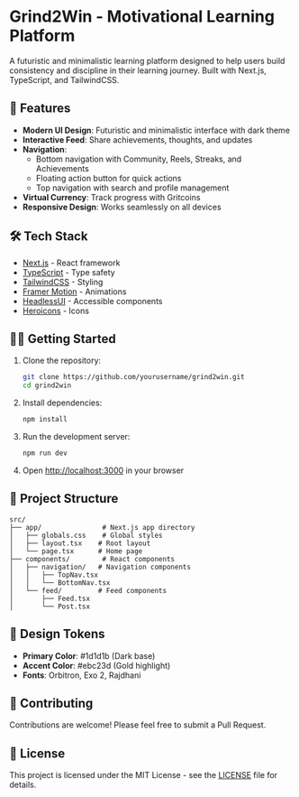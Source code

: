 # Grind2Win - Motivational Learning Platform

A futuristic and minimalistic learning platform designed to help users build consistency and discipline in their learning journey. Built with Next.js, TypeScript, and TailwindCSS.

## 🚀 Features

- **Modern UI Design**: Futuristic and minimalistic interface with dark theme
- **Interactive Feed**: Share achievements, thoughts, and updates
- **Navigation**:
  - Bottom navigation with Community, Reels, Streaks, and Achievements
  - Floating action button for quick actions
  - Top navigation with search and profile management
- **Virtual Currency**: Track progress with Gritcoins
- **Responsive Design**: Works seamlessly on all devices

## 🛠️ Tech Stack

- [Next.js](https://nextjs.org/) - React framework
- [TypeScript](https://www.typescriptlang.org/) - Type safety
- [TailwindCSS](https://tailwindcss.com/) - Styling
- [Framer Motion](https://www.framer.com/motion/) - Animations
- [HeadlessUI](https://headlessui.com/) - Accessible components
- [Heroicons](https://heroicons.com/) - Icons

## 🏃‍♂️ Getting Started

1. Clone the repository:
   ```bash
   git clone https://github.com/yourusername/grind2win.git
   cd grind2win
   ```

2. Install dependencies:
   ```bash
   npm install
   ```

3. Run the development server:
   ```bash
   npm run dev
   ```

4. Open [http://localhost:3000](http://localhost:3000) in your browser

## 📁 Project Structure

```
src/
├── app/               # Next.js app directory
│   ├── globals.css    # Global styles
│   ├── layout.tsx    # Root layout
│   └── page.tsx      # Home page
├── components/        # React components
│   ├── navigation/   # Navigation components
│   │   ├── TopNav.tsx
│   │   └── BottomNav.tsx
│   └── feed/         # Feed components
│       ├── Feed.tsx
│       └── Post.tsx
```

## 🎨 Design Tokens

- **Primary Color**: #1d1d1b (Dark base)
- **Accent Color**: #ebc23d (Gold highlight)
- **Fonts**: Orbitron, Exo 2, Rajdhani

## 🤝 Contributing

Contributions are welcome! Please feel free to submit a Pull Request.

## 📝 License

This project is licensed under the MIT License - see the [LICENSE](LICENSE) file for details.
